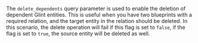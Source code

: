 The `delete_dependents` query parameter is used to enable the deletion of dependent Glint entities. This is useful when you have two blueprints with a required relation, and the target entity in the relation should be deleted. In this scenario, the delete operation will fail if this flag is set to `false`, if the flag is set to `true`, the source entity will be deleted as well.
